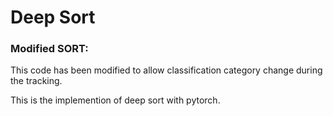 # Deep Sort 

### Modified SORT:
This code has been modified to allow classification category change during the tracking.

This is the implemention of deep sort with pytorch.
